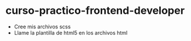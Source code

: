 # curso-practico-frontend-developer

- Cree mis archivos scss
- Llame la plantilla de html5 en los archivos html
